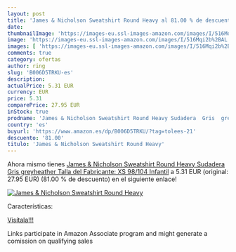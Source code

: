 ```yaml
---
layout: post
title: 'James & Nicholson Sweatshirt Round Heavy al 81.00 % de descuento'
date: 
thumbnailImage: 'https://images-eu.ssl-images-amazon.com/images/I/516Mqi2b%2BAL._SL200_.jpg'
image: 'https://images-eu.ssl-images-amazon.com/images/I/516Mqi2b%2BAL._SL200_.jpg'
images: [ 'https://images-eu.ssl-images-amazon.com/images/I/516Mqi2b%2BAL._SL200_.jpg' ]
comments: true
category: ofertas
author: ring
slug: 'B006D5TRKU-es'
description:
actualPrice: 5.31 EUR
currency: EUR
price: 5.31
comparePrice: 27.95 EUR
inStock: true
prodname: 'James & Nicholson Sweatshirt Round Heavy Sudadera  Gris  greyheather     Talla del Fabricante: XS  98/104  Infantil'
country: 'es'
buyurl: 'https://www.amazon.es/dp/B006D5TRKU/?tag=tolees-21'
descuento: '81.00'
titulo: 'James & Nicholson Sweatshirt Round Heavy'
---
```


Ahora mismo tienes [James & Nicholson Sweatshirt Round Heavy Sudadera  Gris  greyheather     Talla del Fabricante: XS  98/104  Infantil](https://www.amazon.es/dp/B006D5TRKU/?tag=tolees-21) a 5.31 EUR (original: 27.95 EUR) (81.00 %  de descuento) en el siguiente enlace!

[![James & Nicholson Sweatshirt Round Heavy](https://images-eu.ssl-images-amazon.com/images/I/516Mqi2b%2BAL._SL200_.jpg)](https://www.amazon.es/dp/B006D5TRKU/?tag=tolees-21)

Características:


[Visítala!!!](https://www.amazon.es/dp/B006D5TRKU/?tag=tolees-21)

Links participate in Amazon Associate program and might generate a comission on qualifying sales
